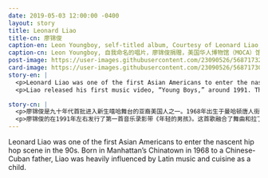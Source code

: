 ```yaml
---
date: 2019-05-03 12:00:00 -0400
layout: story
title: Leonard Liao
title-cn: 廖锦俊
caption-en: Leon Youngboy, self-titled album, Courtesy of Leonard Liao, Museum of Chinese in America (MOCA) Collection
caption-cn: Leon Youngboy, 自我命名的唱片，廖锦俊捐赠，美国华人博物馆（MOCA）馆藏
post-image: https://user-images.githubusercontent.com/23090526/56871732-afdb5d00-69ef-11e9-9289-b9dbc23e3b4c.jpg
card-image: https://user-images.githubusercontent.com/23090526/56871730-aeaa3000-69ef-11e9-9bcf-192b9e11b045.jpg
story-en: |
  <p>Leonard Liao was one of the first Asian Americans to enter the nascent hip hop scene in the 90s. Born in Manhattan’s Chinatown in 1968 to a Chinese-Cuban father, Liao was heavily influenced by Latin music and cuisine as a child. His interests in Latin music grew as he worked at his father’s Chinese-Cuban restaurant. During that time a customer who DJ’d at the famous Copacabana nightclub began introducing him to clubs and musicians in the area.</p>
  <p>Liao released his first music video, “Young Boys,” around 1991. The song, a fusion of dance music and Latin hip hop, was featured on the TV shows <i>Video Music Box</i> and <i>Asian Panorama</i> and became popular at nightclubs like Copacabana and Palladium. Liao cites the moment he began taking pride in his heritage as the inspiration for his music: “There was no Asian person out there representing the Asian crowd. And at that time, I realized that being Chinese was not bad. It was a strong point… I didn’t have to assimilate and be white.” Taking on the moniker Leonard Youngboy, Liao continued to fuse hip hop with Chinese, American, and Latin music. Liao currently continues his family’s tradition of Chinese-Cuban cuisine at their restaurant in Jackson Heights, <i>Mi Estrella</i>.</p>

story-cn: |
  <p>廖锦俊是九十年代首批进入新生嘻哈舞台的亚裔美国人之一。1968年出生于曼哈顿唐人街，父亲是古巴华裔，廖锦俊儿时深受拉丁音乐和美食的影响。在父亲的古巴中餐馆工作的时候，他在拉丁音乐方面的兴趣也不断地浓厚起来。在那期间，一位餐馆的客人刚好是著名的科帕卡巴纳（Copacabana）夜总会的DJ，这位客人便将他介绍给当地的夜总会和音乐家。</p>
  <p>廖锦俊的在1991年左右发行了第一首音乐录影带《年轻的男孩》。这首歌融合了舞曲和拉丁嘻哈音乐，在电视节目<i>Video Music Box</i>和<i>Asian Panorama</i>中播出，并在Copacabana和Palladium这样的夜总会中流行开来。廖锦俊引证他开始为自己的传统而自豪的那一刻成为他创作音乐的灵感时说：“没有亚洲人出来代表他们自己。而且那个时候，我意识到作为一个中国人其实也不差。我有一种很强烈的感觉……我没有必要被同化成为白人。”带着绰号“Leonard Youngboy”，廖锦俊继续将嘻哈音乐融合到中国、美国、以及拉丁音乐中。廖锦俊目前还继续着他的传统家族生意，位于杰克逊高地的古巴中餐馆，<i>Mi Estrella</i>。</p>
---
```


Leonard Liao was one of the first Asian Americans to enter the nascent hip hop scene in the 90s. Born in Manhattan’s Chinatown in 1968 to a Chinese-Cuban father, Liao was heavily influenced by Latin music and cuisine as a child.
